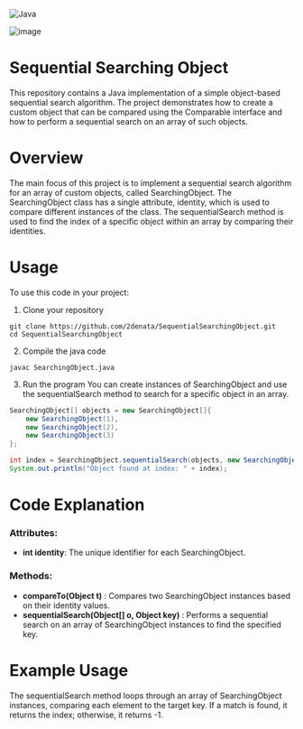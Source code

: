 
![Java](https://img.shields.io/badge/java-%23ED8B00.svg?style=for-the-badge&logo=openjdk&logoColor=white) 

![image](https://github.com/user-attachments/assets/589d52d7-4ec7-48fe-bbe8-105052215ce0)


# Sequential Searching Object

This repository contains a Java implementation of a simple object-based sequential search algorithm. The project demonstrates how to create a custom object that can be compared using the Comparable interface and how to perform a sequential search on an array of such objects.

# Overview

The main focus of this project is to implement a sequential search algorithm for an array of custom objects, called SearchingObject. The SearchingObject class has a single attribute, identity, which is used to compare different instances of the class. The sequentialSearch method is used to find the index of a specific object within an array by comparing their identities.

# Usage

To use this code in your project:
1. Clone your repository
```
git clone https://github.com/2denata/SequentialSearchingObject.git
cd SequentialSearchingObject
```

2. Compile the java code
```
javac SearchingObject.java
```

3. Run the program
You can create instances of SearchingObject and use the sequentialSearch method to search for a specific object in an array.

```java
SearchingObject[] objects = new SearchingObject[]{
    new SearchingObject(1),
    new SearchingObject(2),
    new SearchingObject(3)
};

int index = SearchingObject.sequentialSearch(objects, new SearchingObject(2));
System.out.println("Object found at index: " + index);
```

# Code Explanation
### Attributes:
- **int identity**: The unique identifier for each SearchingObject.

### Methods:
- **compareTo(Object t)** : Compares two SearchingObject instances based on their identity values.
- **sequentialSearch(Object[] o, Object key)** : Performs a sequential search on an array of SearchingObject instances to find the specified key.

# Example Usage
The sequentialSearch method loops through an array of SearchingObject instances, comparing each element to the target key. If a match is found, it returns the index; otherwise, it returns -1.
